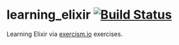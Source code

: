 # learning_elixir [![Build Status](https://travis-ci.org/dmmulroy/learning_elixir.svg?branch=master)](https://travis-ci.org/dmmulroy/learning_elixir)

Learning Elixir via [exercism.io](exercism.io) exercises.
